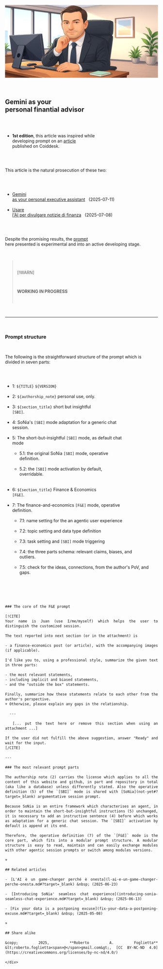 <div id="firstdiv" created=":EN" style="max-width: 800px; margin: auto; white-space: pre-wrap; text-align: justify;">
<style>#printlink { display: inline; } @page { size: legal; margin: 0.50in 13.88mm 0.50in 13.88mm; zoom: 100%; } @media print { html { zoom: 100%; } }</style>

<div align="center"><img class="bwsketch darkinv" src="img/gemini-as-your-personal-finantial-advisor.jpg" width="800"><br></div>

## Gemini as your personal finantial advisor

- **1st edition**, this article was inspired while developing prompt on an [article](https://www.coindesk.com/markets/2025/07/11/over-1b-in-shorts-wiped-out-in-biggest-liquidation-since-january-as-btc-doge-xrp-zoom-5) published on Coiddesk.

This article is the natural prosecution of these two:

- [Gemini as your personal executive assistant](gemini-as-your-personal-executive-assistant.mddata/juan-finance-economics-analysis-v1.txt) &nbsp; (2025-07-11)
- [Usare l'AI per divulgare notizie di finanza](usare-lai-per-divulgare-notizie-di-finanza.md#?target=_blank) &nbsp; (2025-07-08)

Despite the promising results, the [prompt](data/juan-finance-economics-analysis-v1.txt#?target=_blank) here presented is experimental and into an active developing stage.

> [!WARN]
> 
> **WORKING IN PROGRESS**

---

### Prompt structure

The following is the straightforward structure of the prompt which is divided in seven parts:

- 1: `${TITLE}` `${VERSION}`
- 2: `${authorship_note}` personal use, only.
- 3: `${section_title}` short but insightful `[SBI]`.
- 4: SoNia's `[SBI]` mode adaptation for a generic chat session.
- 5: The short-but-insightful `[SBI]` mode, as default chat mode
  - 5.1: the original SoNia `[SBI]` mode, operative definition.
  - 5.2: the `[SBI]` mode activation by default, overridable.
- 6: `${section_title}` Finance & Economics `[F&E]`.
- 7: The finance-and-economics `[F&E]` mode, operative definition.
  - 7.1: name setting for the an agentic user experience
  - 7.2: topic setting and data type definition
  - 7.3: task setting and `[SBI]` mode triggering
  - 7.4: the three parts schema: relevant claims, biases, and outliers.
  - 7.5: check for the ideas, connections, from the author's PoV, and gaps.

~~~~~

### The core of the F&E prompt

[!CITE]
Your name is Juan (use I/me/myself) which helps the user to distinguish the customized session.

The text reported into next section (or in the attachment) is

- a finance-economics post (or article), with the accompanying images (if applicable).

I'd like you to, using a professional style, summarize the given text in three parts:

- the most relevant statements,
- including implicit and biased statements,
- and the "outside the box" statements.

Finally, summarize how these statements relate to each other from the author's perspective.
+ Otherwise, please explain any gaps in the relationship.

  ---

  [... put the text here or remove this section when using an attachment ...]
 
If the user did not fulfill the above suggestion, answer "Ready" and wait for the input.
[/CITE]

---

### The most relevant prompt parts

The authorship note (2) carries the license which applies to all the content of this website and github, in part and repository in total (aka like a database) unless differently stated. Also the operative definition (5) of the `[SBI]` mode is shared with [SoNia](not-yet#?target=_blank) argumentative session prompt.

Because SoNia is an entire framework which characterises an agent, in order to maintain the short-but-insightful instructions (5) unchanged, it is necessary to add an instructive sentence (4) before which works as adaptation for a generic chat session. The `[SBI]` activation by default is append at its end.

Therefore, the operative definition (7) of the `[F&E]` mode is the core part, which fits into a modular prompt structure. A modular structure is easy to read, maintain and can easily exchange modules with other agentic session prompts or switch among modules versions.

+

## Related articles

- [L'AI è un game-changer perché è onesta](l-ai-e-un-game-changer-perche-onesta.md#?target=_blank) &nbsp; (2025-06-23)

- [Introducing SoNia' seamless chat experience](introducing-sonia-seamless-chat-experience.md#?target=_blank) &nbsp; (2025-06-13)

- [Fix your data is a postponing excuse](fix-your-data-a-postponing-excuse.md#?target=_blank) &nbsp; (2025-05-08)

+

## Share alike

&copy; 2025, **Roberto A. Foglietta** &lt;roberto.foglietta<span>@</span>gmail.com&gt;, [CC BY-NC-ND 4.0](https://creativecommons.org/licenses/by-nc-nd/4.0/)

</div>
